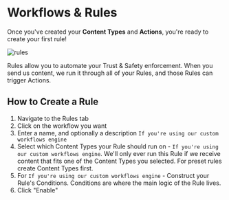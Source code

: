 # Workflows & Rules

Once you've created your **Content Types** and **Actions**, you're ready to create your first rule!

![rules](https://uploads-ssl.webflow.com/640ca38ad086fde245b76c9d/6452b54d94e49b53d1f3031c_Screenshot%202023-05-03%20at%203.25.52%20PM.png)

Rules allow you to automate your Trust & Safety enforcement. When you send us content, we run it through all of your Rules, and those Rules can trigger Actions.

## How to Create a Rule

1. Navigate to the Rules tab
2. Click on the workflow you want
3. Enter a name, and optionally a description `If you're using our custom workflows engine`
4. Select which Content Types your Rule should run on - `If you're using our custom workflows engine`. We'll only ever run this Rule if we receive content that fits one of the Content Types you selected. For preset rules create Content Types first.
5. For `If you're using our custom workflows engine` - Construct your Rule's Conditions. Conditions are where the main logic of the Rule lives.
6. Click "Enable"
